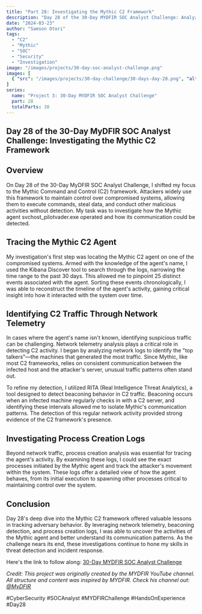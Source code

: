 ```yaml
---
title: "Part 28: Investigating the Mythic C2 Framework"
description: "Day 28 of the 30-Day MYDFIR SOC Analyst Challenge: Analyzing and investigating Command and Control (C2) framework activities using network telemetry and process logs."
date: "2024-03-23"
author: "Samson Otori"
tags:
  - "C2"
  - "Mythic"
  - "SOC"
  - "Security"
  - "Investigation"
image: "/images/projects/30-day-soc-analyst-challenge.png"
images: [
  { "src": "/images/projects/30-day-challenge/30-days-day-28.png", "alt": "30 Days MYDFIR SOC Analyst Challenge Day 28" }
]
series:
  name: "Project 3: 30-Day MYDFIR SOC Analyst Challenge"
  part: 28
  totalParts: 30
---
```


## Day 28 of the 30-Day MyDFIR SOC Analyst Challenge: Investigating the Mythic C2 Framework

## Overview

On Day 28 of the 30-Day MyDFIR SOC Analyst Challenge, I shifted my focus to the Mythic Command and Control (C2) framework. Attackers widely use this framework to maintain control over compromised systems, allowing them to execute commands, steal data, and conduct other malicious activities without detection. My task was to investigate how the Mythic agent svchost_pilotvader.exe operated and how its communication could be detected.

## Tracing the Mythic C2 Agent

My investigation's first step was locating the Mythic C2 agent on one of the compromised systems. Armed with the knowledge of the agent's name, I used the Kibana Discover tool to search through the logs, narrowing the time range to the past 30 days. This allowed me to pinpoint 25 distinct events associated with the agent. Sorting these events chronologically, I was able to reconstruct the timeline of the agent's activity, gaining critical insight into how it interacted with the system over time.

## Identifying C2 Traffic Through Network Telemetry

In cases where the agent's name isn't known, identifying suspicious traffic can be challenging. Network telemetry analysis plays a critical role in detecting C2 activity. I began by analyzing network logs to identify the "top talkers"—the machines that generated the most traffic. Since Mythic, like most C2 frameworks, relies on consistent communication between the infected host and the attacker's server, unusual traffic patterns often stand out.

To refine my detection, I utilized RITA (Real Intelligence Threat Analytics), a tool designed to detect beaconing behavior in C2 traffic. Beaconing occurs when an infected machine regularly checks in with a C2 server, and identifying these intervals allowed me to isolate Mythic's communication patterns. The detection of this regular network activity provided strong evidence of the C2 framework's presence.

## Investigating Process Creation Logs

Beyond network traffic, process creation analysis was essential for tracing the agent's activity. By examining these logs, I could see the exact processes initiated by the Mythic agent and track the attacker's movement within the system. These logs offer a detailed view of how the agent behaves, from its initial execution to spawning other processes critical to maintaining control over the system.

## Conclusion

Day 28's deep dive into the Mythic C2 framework offered valuable lessons in tracking adversary behavior. By leveraging network telemetry, beaconing detection, and process creation logs, I was able to uncover the activities of the Mythic agent and better understand its communication patterns. As the challenge nears its end, these investigations continue to hone my skills in threat detection and incident response.

Here's the link to follow along: [30-Day MYDFIR SOC Analyst Challenge](https://www.youtube.com/watch?v=b11TuDx_CjU&list=PLG6KGSNK4PuBWmX9NykU0wnWamjxdKhDJ&index=55)

*Credit: This project was originally created by the MYDFIR YouTube channel. All structure and content was inspired by MYDFIR. Check his channel out: [@MyDFIR](https://www.youtube.com/@MyDFIR)*

#CyberSecurity #SOCAnalyst #MYDFIRChallenge #HandsOnExperience #Day28 